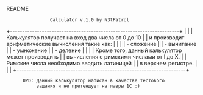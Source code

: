 README

                    Calculator v.1.0 by N3tPatrol
+---------------------------------------------------------------------+
|                                                                     |
|         Калькулятор получает на вход два числа  от 0 до 10          |
|         и производит арифметические вычисления такие как:           |
|                                                                     |
|         - сложение                                                  |
|         - вычитание                                                 |
|         - умножение                                                 |
|         - деление                                                   |
|                                                                     |
|         Кроме того, данный калькулятор может производить            |
|         вычисления c римскими числами от I до X.                    |
|         Римские числа необходимо вводить латиницей                  |
|         в верхнем регистре.                                         |
|                                                                     |
+---------------------------------------------------------------------+


          UPD: Данный калькулятор написан в качестве тестового
               задания и не претендует на лавры 1C :)
